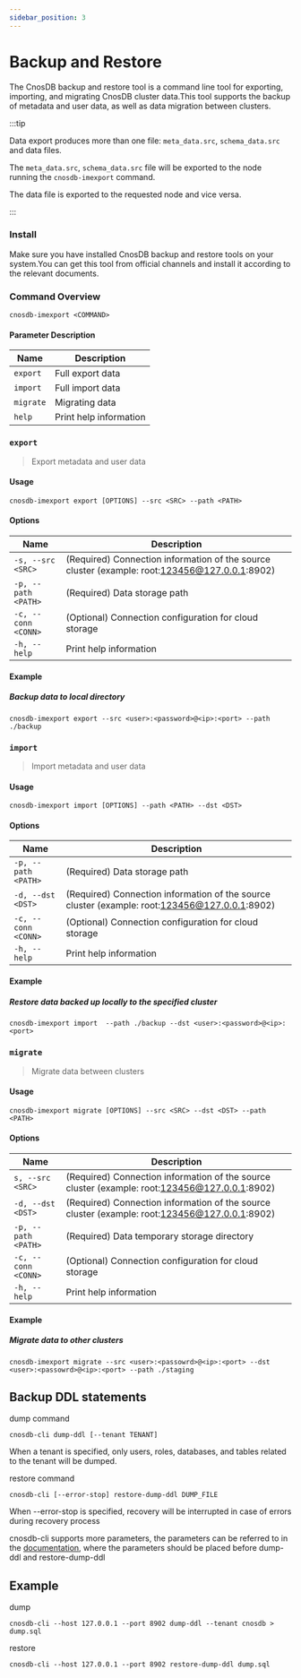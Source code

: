 ```yaml
---
sidebar_position: 3
---
```


# Backup and Restore

The CnosDB backup and restore tool is a command line tool for exporting, importing, and migrating CnosDB cluster data.This tool supports the backup of metadata and user data, as well as data migration between clusters.

:::tip

Data export produces more than one file: `meta_data.src`, `schema_data.src` and data files.

The `meta_data.src`, `schema_data.src` file will be exported to the node running the `cnosdb-imexport` command.

The data file is exported to the requested node and vice versa.

:::

### Install

Make sure you have installed CnosDB backup and restore tools on your system.You can get this tool from official channels and install it according to the relevant documents.

### Command Overview

`cnosdb-imexport <COMMAND>`

#### Parameter Description

| Name      | Description            |
| --------- | ---------------------- |
| `export`  | Full export data       |
| `import`  | Full import data       |
| `migrate` | Migrating data         |
| `help`    | Print help information |

### `export`

> Export metadata and user data

#### Usage

```shell
cnosdb-imexport export [OPTIONS] --src <SRC> --path <PATH>
```

#### Options

| Name                | Description                                                                                                                                                                                                                                      |
| ------------------- | ------------------------------------------------------------------------------------------------------------------------------------------------------------------------------------------------------------------------------------------------ |
| `-s, --src <SRC>`   | (Required) Connection information of the source cluster (example: root:123456@127.0.0.1:8902) |
| `-p, --path <PATH>` | (Required) Data storage path                                                                                                                                                                                                  |
| `-c, --conn <CONN>` | (Optional) Connection configuration for cloud storage                                                                                                                                                                         |
| `-h, --help`        | Print help information                                                                                                                                                                                                                           |

#### Example

##### Backup data to local directory

```shell
cnosdb-imexport export --src <user>:<password>@<ip>:<port> --path ./backup
```

### `import`

> Import metadata and user data

#### Usage

```shell
cnosdb-imexport import [OPTIONS] --path <PATH> --dst <DST>
```

#### Options

| Name                | Description                                                                                                                                                                                                                                      |
| ------------------- | ------------------------------------------------------------------------------------------------------------------------------------------------------------------------------------------------------------------------------------------------ |
| `-p, --path <PATH>` | (Required) Data storage path                                                                                                                                                                                                  |
| `-d, --dst <DST>`   | (Required) Connection information of the source cluster (example: root:123456@127.0.0.1:8902) |
| `-c, --conn <CONN>` | (Optional) Connection configuration for cloud storage                                                                                                                                                                         |
| `-h, --help`        | Print help information                                                                                                                                                                                                                           |

#### Example

##### Restore data backed up locally to the specified cluster

```shell
cnosdb-imexport import  --path ./backup --dst <user>:<password>@<ip>:<port>
```

#####

### `migrate`

> Migrate data between clusters

#### Usage

```shell
cnosdb-imexport migrate [OPTIONS] --src <SRC> --dst <DST> --path <PATH>
```

#### Options

| Name                | Description                                                                                                                                                                                                                                      |
| ------------------- | ------------------------------------------------------------------------------------------------------------------------------------------------------------------------------------------------------------------------------------------------ |
| `s, --src <SRC>`    | (Required) Connection information of the source cluster (example: root:123456@127.0.0.1:8902) |
| `-d, --dst <DST>`   | (Required) Connection information of the source cluster (example: root:123456@127.0.0.1:8902) |
| `-p, --path <PATH>` | (Required) Data temporary storage directory                                                                                                                                                                                   |
| `-c, --conn <CONN>` | (Optional) Connection configuration for cloud storage                                                                                                                                                                         |
| `-h, --help`        | Print help information                                                                                                                                                                                                                           |

#### Example

##### Migrate data to other clusters

```shell
cnosdb-imexport migrate --src <user>:<passowrd>@<ip>:<port> --dst <user>:<passowrd>@<ip>:<port> --path ./staging
```

## Backup DDL statements

dump command

```shell
cnosdb-cli dump-ddl [--tenant TENANT]
```

When a tenant is specified, only users, roles, databases, and tables related to the tenant will be dumped.

restore command

```shell
cnosdb-cli [--error-stop] restore-dump-ddl DUMP_FILE
```

When --error-stop is specified, recovery will be interrupted in case of errors during recovery process

cnosdb-cli supports more parameters, the parameters can be referred to in the [documentation](../reference/tools.md#client-command-line-program), where the parameters should be placed before dump-ddl and restore-dump-ddl

## Example

dump

```shell
cnosdb-cli --host 127.0.0.1 --port 8902 dump-ddl --tenant cnosdb > dump.sql
```

restore

```shell
cnosdb-cli --host 127.0.0.1 --port 8902 restore-dump-ddl dump.sql
```
